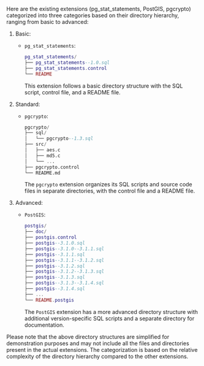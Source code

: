 Here are the existing extensions (pg\_stat\_statements, PostGIS, pgcrypto) categorized into three categories based on their directory hierarchy, ranging from basic to advanced:

1.  Basic:
    
    -   `pg_stat_statements`:
        
        ```lua
        pg_stat_statements/
        ├── pg_stat_statements--1.0.sql
        ├── pg_stat_statements.control
        └── README
        
        ```
        
        This extension follows a basic directory structure with the SQL script, control file, and a README file.
        
2.  Standard:
    
    -   `pgcrypto`:
        
        ```sql
        pgcrypto/
        ├── sql/
        │   └── pgcrypto--1.3.sql
        ├── src/
        │   ├── aes.c
        │   ├── md5.c
        │   └── ...
        ├── pgcrypto.control
        └── README.md
        
        ```
        
        The `pgcrypto` extension organizes its SQL scripts and source code files in separate directories, with the control file and a README file.
        
3.  Advanced:
    
    -   `PostGIS`:
        
        ```lua
        postgis/
        ├── doc/
        ├── postgis.control
        ├── postgis--3.1.0.sql
        ├── postgis--3.1.0--3.1.1.sql
        ├── postgis--3.1.1.sql
        ├── postgis--3.1.1--3.1.2.sql
        ├── postgis--3.1.2.sql
        ├── postgis--3.1.2--3.1.3.sql
        ├── postgis--3.1.3.sql
        ├── postgis--3.1.3--3.1.4.sql
        ├── postgis--3.1.4.sql
        ├── ...
        └── README.postgis
        
        ```
        
        The `PostGIS` extension has a more advanced directory structure with additional version-specific SQL scripts and a separate directory for documentation.
        

Please note that the above directory structures are simplified for demonstration purposes and may not include all the files and directories present in the actual extensions. The categorization is based on the relative complexity of the directory hierarchy compared to the other extensions.

